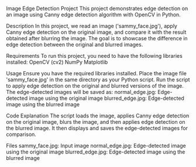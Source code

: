 Image Edge Detection Project
This project demonstrates edge detection on an image using Canny edge detection algorithm with OpenCV in Python.

Description
In this project, we read an image ('sammy_face.jpg'), apply Canny edge detection on the original image, and compare it with the result obtained after blurring the image. The goal is to showcase the difference in edge detection between the original and blurred images.

Requirements
To run this project, you need to have the following libraries installed:
OpenCV (cv2)
NumPy
Matplotlib

Usage
Ensure you have the required libraries installed.
Place the image file 'sammy_face.jpg' in the same directory as your Python script.
Run the script to apply edge detection on the original and blurred versions of the image.
The edge-detected images will be saved as:
normal_edge.jpg: Edge-detected image using the original image
blurred_edge.jpg: Edge-detected image using the blurred image

Code Explanation
The script loads the image, applies Canny edge detection on the original image, blurs the image, and then applies edge detection on the blurred image. It then displays and saves the edge-detected images for comparison.

Files
sammy_face.jpg: Input image
normal_edge.jpg: Edge-detected image using the original image
blurred_edge.jpg: Edge-detected image using the blurred image